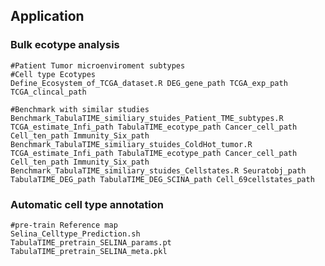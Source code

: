 ## Application
### Bulk ecotype analysis
    #Patient Tumor microenviroment subtypes
    #Cell type Ecotypes
    Define_Ecosystem_of_TCGA_dataset.R DEG_gene_path TCGA_exp_path TCGA_clincal_path
    
    #Benchmark with similar studies
    Benchmark_TabulaTIME_similiary_stuides_Patient_TME_subtypes.R TCGA_estimate_Infi_path TabulaTIME_ecotype_path Cancer_cell_path Cell_ten_path Immunity_Six_path
    Benchmark_TabulaTIME_similiary_stuides_ColdHot_tumor.R TCGA_estimate_Infi_path TabulaTIME_ecotype_path Cancer_cell_path Cell_ten_path Immunity_Six_path
    Benchmark_TabulaTIME_similiary_stuides_Cellstates.R Seuratobj_path TabulaTIME_DEG_path TabulaTIME_DEG_SCINA_path Cell_69cellstates_path

### Automatic cell type annotation
    #pre-train Reference map
    Selina_Celltype_Prediction.sh
    TabulaTIME_pretrain_SELINA_params.pt
    TabulaTIME_pretrain_SELINA_meta.pkl
   
